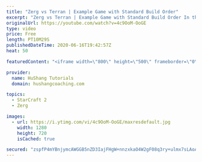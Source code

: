 ```yaml
---
title: "Zerg vs Terran | Example Game with Standard Build Order"
excerpt: "Zerg vs Terran | Example Game with Standard Build Order In this guide we learn how to defend early Terran attacks.  Coaching -------------------------------------------------------------------------- Interested in Starcraft lessons? Check out my website! I would love to help you improve and reach your"
originalUrl: https://youtube.com/watch?v=4c9OoM-OoGE
type: video
price: Free
length: PT10M29S
publishedDateTime: 2020-06-16T19:42:57Z
heat: 50

featuredContent: "<iframe width=\"800\" height=\"500\" frameborder=\"0\" src=\"https://www.youtube.com/embed/4c9OoM-OoGE\" allow=\"accelerometer; autoplay; encrypted-media; gyroscope; picture-in-picture\" allowfullscreen></iframe>"

provider:
  name: HuShang Tutorials
  domain: hushangcoaching.com

topics:
  - StarCraft 2
  - Zerg

images:
  - url: https://i.ytimg.com/vi/4c9OoM-OoGE/maxresdefault.jpg
    width: 1280
    height: 720
    isCached: true

secured: "zspfP4mYBnjymcAWGGB5nZD3IajFHgW+nnzxkaO4W2gF08q3ry+ulmx7sLAoAfa6t4zoLxwNuXG/smDOyDZlG200NssO0MoWxLhcbHMEZ28C6ZpLUGX4DgZpSF97P9F7BaQQrFZLKSa6NDG4XUfR/kYwC2WpSSVRU9axhq3ZidPfbT0SdTrNUSEeB2EyEUZPiJOVzmlpDSyrvkqKUS+UFCSBUJGKrUjaASPCSFyGd2HVajXpVr8aWUyxlfynTh0eKPqKL/lb2A/KAi31Yjbo14tXuZNb4gG9ceGa4a6kZeYtijMyh4pdgdWhhlNhZ7ka436Q8QNI4TdeD6eeMur0rXTpRnmsCLrTzB/aDVBaxK1fzR1+Et6sbHEaETfYE/4Wc06xDV+tZJvc9l6eWjQbDLmUfrmsbatL9j1HX5lBa7U=;I8Otj+Tk8PPtUS7JQeDzCw=="
---
```


